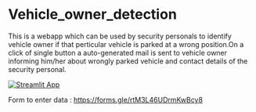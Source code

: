 # Vehicle_owner_detection
  This is a webapp which can be used by security personals to identify vehicle owner if that perticular vehicle is parked at a wrong position.On a click of single button a auto-generated mail is sent to vehicle owner informing him/her about wrongly parked vehicle and contact details of the security personal.


[![Streamlit App](https://static.streamlit.io/badges/streamlit_badge_black_white.svg)](https://dhairyashil-g-vehicle-owner-detection-main-4yz9y1.streamlitapp.com/)

Form to enter data : https://forms.gle/rtM3L46UDrmKwBcy8
